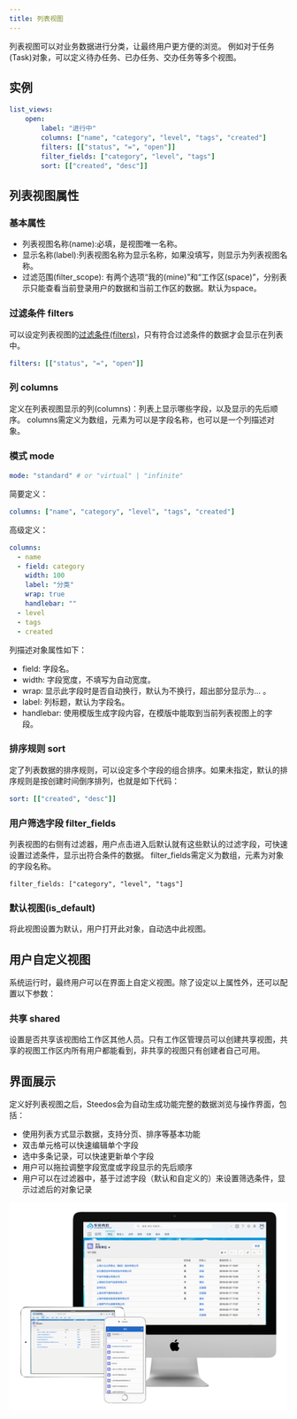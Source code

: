 ```yaml
---
title: 列表视图
---
```


列表视图可以对业务数据进行分类，让最终用户更方便的浏览。 例如对于任务(Task)对象，可以定义待办任务、已办任务、交办任务等多个视图。

## 实例
```yaml
list_views:
	open:
		label: "进行中"
		columns: ["name", "category", "level", "tags", "created"]
		filters: [["status", "=", "open"]]
		filter_fields: ["category", "level", "tags"]
		sort: [["created", "desc"]]
```

## 列表视图属性

### 基本属性
- 列表视图名称(name):必填，是视图唯一名称。
- 显示名称(label):列表视图名称为显示名称，如果没填写，则显示为列表视图名称。
- 过滤范围(filter_scope): 有两个选项“我的(mine)”和“工作区(space)”，分别表示只能查看当前登录用户的数据和当前工作区的数据。默认为space。

### 过滤条件 filters
可以设定列表视图的[过滤条件(filters)](object_filter.md)，只有符合过滤条件的数据才会显示在列表中。
```yaml
filters: [["status", "=", "open"]]
```

### 列 columns
定义在列表视图显示的列(columns)：列表上显示哪些字段，以及显示的先后顺序。
columns需定义为数组，元素为可以是字段名称，也可以是一个列描述对象。

### 模式 mode
```yaml
mode: "standard" # or "virtual" | "infinite"
```

简要定义：
```yaml
columns: ["name", "category", "level", "tags", "created"]
```

高级定义：
```yaml
columns: 
  - name
  - field: category 
    width: 100
    label: "分类"
    wrap: true
    handlebar: ""
  - level
  - tags
  - created
```
列描述对象属性如下：
- field: 字段名。
- width: 字段宽度，不填写为自动宽度。
- wrap: 显示此字段时是否自动换行，默认为不换行，超出部分显示为... 。
- label: 列标题，默认为字段名。
- handlebar: 使用模版生成字段内容，在模版中能取到当前列表视图上的字段。

### 排序规则 sort
定了列表数据的排序规则，可以设定多个字段的组合排序。如果未指定，默认的排序规则是按创建时间倒序排列，也就是如下代码：
```yaml
sort: [["created", "desc"]]
```

### 用户筛选字段 filter_fields
列表视图的右侧有过滤器，用户点击进入后默认就有这些默认的过滤字段，可快速设置过滤条件，显示出符合条件的数据。
filter_fields需定义为数组，元素为对象的字段名称。
```
filter_fields: ["category", "level", "tags"]
```

### 默认视图(is_default)
将此视图设置为默认，用户打开此对象，自动选中此视图。

## 用户自定义视图
系统运行时，最终用户可以在界面上自定义视图。除了设定以上属性外，还可以配置以下参数：

### 共享 shared
设置是否共享该视图给工作区其他人员。只有工作区管理员可以创建共享视图，共享的视图工作区内所有用户都能看到，非共享的视图只有创建者自己可用。


## 界面展示
定义好列表视图之后，Steedos会为自动生成功能完整的数据浏览与操作界面，包括：
- 使用列表方式显示数据，支持分页、排序等基本功能
- 双击单元格可以快速编辑单个字段
- 选中多条记录，可以快速更新单个字段
- 用户可以拖拉调整字段宽度或字段显示的先后顺序
- 用户可以在过滤器中，基于过滤字段（默认和自定义的）来设置筛选条件，显示过滤后的对象记录

![电脑、手机界面展示](assets/mac_ipad_iphone_list.png)
